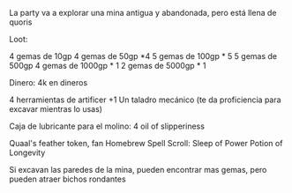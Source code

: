 La party va a explorar una mina antigua y abandonada, pero está llena de quoris

Loot:

4 gemas de 10gp
4 gemas de 50gp *4
5 gemas de 100gp \* 5
5 gemas de 500gp
4 gemas de 1000gp \* 1
2 gemas de 5000gp \* 1

Dinero:
4k en dineros

4 herramientas de artificer +1
Un taladro mecánico (te da proficiencia para excavar mientras lo usas)

Caja de lubricante para el molino: 4 oil of slipperiness

Quaal's feather token, fan
Homebrew Spell Scroll: Sleep of Power
Potion of Longevity


Si excavan las paredes de la mina, pueden encontrar mas gemas, pero pueden atraer bichos rondantes
